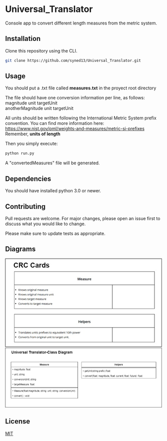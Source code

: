 # Universal_Translator
Console app to convert different length measures from the metric system.


## Installation

Clone this repository using the CLI.

```bash
git clone https://github.com/syned13/Universal_Translator.git
```

## Usage
You should put a .txt file called <b>measures.txt</b> in the proyect root directory

The file should have one conversion information per line, as follows: <br>
magnitude unit targetUnit<br>
anotherMagnitude unit targetUnit<br>

All units should be written following the International Metric System prefix convention. You can find more information here: https://www.nist.gov/pml/weights-and-measures/metric-si-prefixes 
Remember, <b>units of length</b>

Then you simply execute:
```bash
python run.py
```
A "convertedMeasures" file will be generated.

## Dependencies
You should have installed python 3.0 or newer.

## Contributing
Pull requests are welcome. For major changes, please open an issue first to discuss what you would like to change.

Please make sure to update tests as appropriate.

## Diagrams

![Alt text](CRC_Cards.jpg?raw=true "Title")
![Alt text](Class_Diagram.jpg?raw=true "Title")

## License
[MIT](https://choosealicense.com/licenses/mit/)
